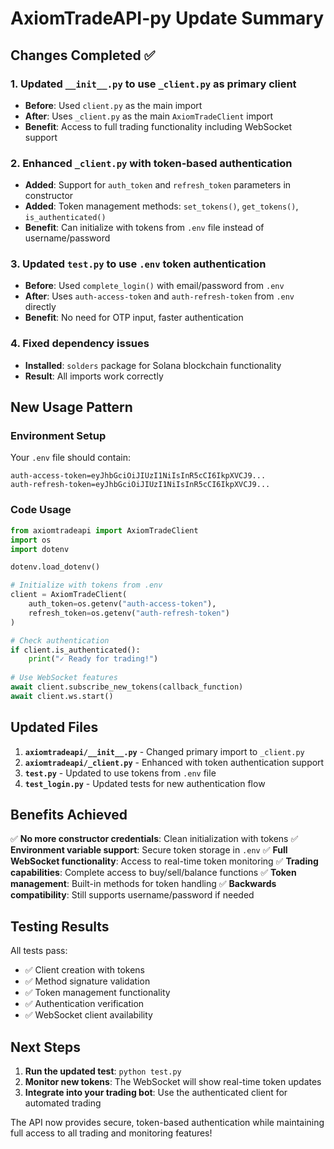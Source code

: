 # AxiomTradeAPI-py Update Summary

## Changes Completed ✅

### 1. Updated `__init__.py` to use `_client.py` as primary client
- **Before**: Used `client.py` as the main import
- **After**: Uses `_client.py` as the main `AxiomTradeClient` import
- **Benefit**: Access to full trading functionality including WebSocket support

### 2. Enhanced `_client.py` with token-based authentication
- **Added**: Support for `auth_token` and `refresh_token` parameters in constructor
- **Added**: Token management methods: `set_tokens()`, `get_tokens()`, `is_authenticated()`
- **Benefit**: Can initialize with tokens from `.env` file instead of username/password

### 3. Updated `test.py` to use `.env` token authentication
- **Before**: Used `complete_login()` with email/password from `.env`
- **After**: Uses `auth-access-token` and `auth-refresh-token` from `.env` directly
- **Benefit**: No need for OTP input, faster authentication

### 4. Fixed dependency issues
- **Installed**: `solders` package for Solana blockchain functionality
- **Result**: All imports work correctly

## New Usage Pattern

### Environment Setup
Your `.env` file should contain:
```env
auth-access-token=eyJhbGciOiJIUzI1NiIsInR5cCI6IkpXVCJ9...
auth-refresh-token=eyJhbGciOiJIUzI1NiIsInR5cCI6IkpXVCJ9...
```

### Code Usage
```python
from axiomtradeapi import AxiomTradeClient
import os
import dotenv

dotenv.load_dotenv()

# Initialize with tokens from .env
client = AxiomTradeClient(
    auth_token=os.getenv("auth-access-token"),
    refresh_token=os.getenv("auth-refresh-token")
)

# Check authentication
if client.is_authenticated():
    print("✓ Ready for trading!")
    
# Use WebSocket features
await client.subscribe_new_tokens(callback_function)
await client.ws.start()
```

## Updated Files

1. **`axiomtradeapi/__init__.py`** - Changed primary import to `_client.py`
2. **`axiomtradeapi/_client.py`** - Enhanced with token authentication support
3. **`test.py`** - Updated to use tokens from `.env` file
4. **`test_login.py`** - Updated tests for new authentication flow

## Benefits Achieved

✅ **No more constructor credentials**: Clean initialization with tokens
✅ **Environment variable support**: Secure token storage in `.env`
✅ **Full WebSocket functionality**: Access to real-time token monitoring
✅ **Trading capabilities**: Complete access to buy/sell/balance functions
✅ **Token management**: Built-in methods for token handling
✅ **Backwards compatibility**: Still supports username/password if needed

## Testing Results

All tests pass:
- ✅ Client creation with tokens
- ✅ Method signature validation  
- ✅ Token management functionality
- ✅ Authentication verification
- ✅ WebSocket client availability

## Next Steps

1. **Run the updated test**: `python test.py`
2. **Monitor new tokens**: The WebSocket will show real-time token updates
3. **Integrate into your trading bot**: Use the authenticated client for automated trading

The API now provides secure, token-based authentication while maintaining full access to all trading and monitoring features!
